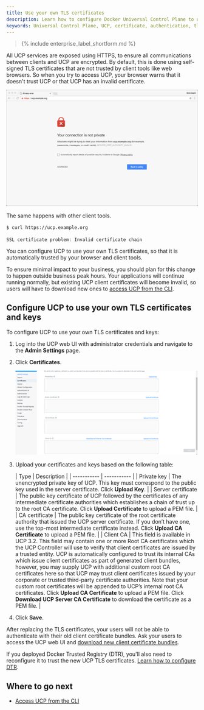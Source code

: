 ```yaml
---
title: Use your own TLS certificates
description: Learn how to configure Docker Universal Control Plane to use your own certificates.
keywords: Universal Control Plane, UCP, certificate, authentication, tls
---
```


>{% include enterprise_label_shortform.md %}

All UCP services are exposed using HTTPS, to ensure all communications between
clients and UCP are encrypted. By default, this is done using self-signed TLS
certificates that are not trusted by client tools like web browsers. So when
you try to access UCP, your browser warns that it doesn't trust UCP or that
UCP has an invalid certificate.

![invalid certificate](../../images/use-externally-signed-certs-1.png)

The same happens with other client tools.

```none
$ curl https://ucp.example.org

SSL certificate problem: Invalid certificate chain
```

You can configure UCP to use your own TLS certificates, so that it is
automatically trusted by your browser and client tools.

To ensure minimal impact to your business, you should plan for this change to
happen outside business peak hours. Your applications will continue running
normally, but existing UCP client certificates will become invalid, so users
will have to download new ones to [access UCP from the CLI](../../user-access/cli.md).

## Configure UCP to use your own TLS certificates and keys

To configure UCP to use your own TLS certificates and keys:

1. Log into the UCP web UI with administrator credentials and navigate to the **Admin Settings** page.

2. Click **Certificates**.

    ![](../../images/use-externally-signed-certs-2.png)
    
3. Upload your certificates and keys based on the following table:

    | Type     | Description |
| ----------- | ----------- |
| Private key      | The unencrypted private key of UCP. This key must correspond to the public key used in the server certificate. Click **Upload Key**.        |
| Server certificate   | The public key certificate of UCP followed by the certificates of any intermediate certificate authorities which establishes a chain of trust up to the root CA certificate. Click **Upload Certificate** to upload a PEM file.        |
| CA certificate      | The public key certificate of the root certificate authority that issued the UCP server certificate. If you don’t have one, use the top-most intermediate certificate instead. Click **Upload CA Certificate** to upload a PEM file.        |
| Client CA   | This field is available in UCP 3.2. This field may contain one or more Root CA certificates which the UCP Controller will use to verify that client certificates are issued by a trusted entity. UCP is automatically configured to trust its internal CAs which issue client certificates as part of generated client bundles, however, you may supply UCP with additional custom root CA certificates here so that UCP may trust client certificates issued by your corporate or trusted third-party certificate authorities. Note that your custom root certificates will be appended to UCP’s internal root CA certificates. Click **Upload CA Certificate** to upload a PEM file. Click **Download UCP Server CA Certificate** to download the certificate as a PEM file.        |

4. Click **Save**.

After replacing the TLS certificates, your users will not be able to authenticate
with their old client certificate bundles. Ask your users to access the UCP
web UI and [download new client certificate bundles](../../user-access/cli.md).

If you deployed Docker Trusted Registry (DTR), you'll also need to reconfigure it
to trust the new UCP TLS certificates.
[Learn how to configure DTR](/reference/dtr/2.7/cli/reconfigure/).

## Where to go next

- [Access UCP from the CLI](../../user-access/cli.md)
